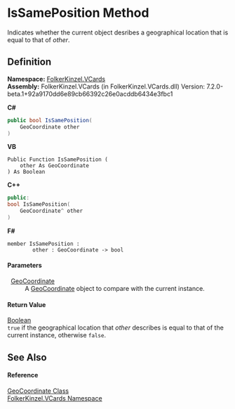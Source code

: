 # IsSamePosition Method


Indicates whether the current object desribes a geographical location that is equal to that of *other*.



## Definition
**Namespace:** <a href="67dce261-ab8f-dd0a-4c0c-bc2633c1719e.md">FolkerKinzel.VCards</a>  
**Assembly:** FolkerKinzel.VCards (in FolkerKinzel.VCards.dll) Version: 7.2.0-beta.1+92a9170dd6e89cb66392c26e0acddb6434e3fbc1

**C#**
``` C#
public bool IsSamePosition(
	GeoCoordinate other
)
```
**VB**
``` VB
Public Function IsSamePosition ( 
	other As GeoCoordinate
) As Boolean
```
**C++**
``` C++
public:
bool IsSamePosition(
	GeoCoordinate^ other
)
```
**F#**
``` F#
member IsSamePosition : 
        other : GeoCoordinate -> bool 
```



#### Parameters
<dl><dt>  <a href="b5bf71bf-3cb4-c1a6-4a89-904c085dd7f3.md">GeoCoordinate</a></dt><dd>A <a href="b5bf71bf-3cb4-c1a6-4a89-904c085dd7f3.md">GeoCoordinate</a> object to compare with the current instance.</dd></dl>

#### Return Value
<a href="https://learn.microsoft.com/dotnet/api/system.boolean" target="_blank" rel="noopener noreferrer">Boolean</a>  
`true` if the geographical location that *other* describes is equal to that of the current instance, otherwise `false`.

## See Also


#### Reference
<a href="b5bf71bf-3cb4-c1a6-4a89-904c085dd7f3.md">GeoCoordinate Class</a>  
<a href="67dce261-ab8f-dd0a-4c0c-bc2633c1719e.md">FolkerKinzel.VCards Namespace</a>  
